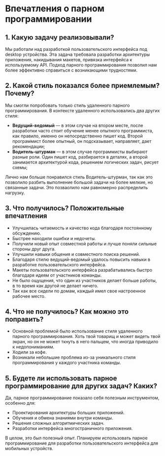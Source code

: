 # Впечатления о парном программировании

## 1. Какую задачу реализовывали?
Мы работали над разработкой пользовательского интерфейса под desktop устройства. Эта задача требовала разработки архитектуры приложения, накидывания макетов, привязка интерфейса к используемому API. Подход парного программирования позволил нам более эффективно справиться с возникающими трудностями.

## 2. Какой стиль показался более приемлемым? Почему?
Мы смогли попробовать только стиль удаленного парного программирования. В контексте удаленного использовались два других стиля:

- **Ведущий-ведомый** — в этом случае на втором месте, после разработки часто стоит обучение менее опытного программиста, как правило, именно он непосредственно пишет код. Второй программист более опытный, он подсказывает, направляет, дает рекомендации;
- **Водитель-штурман** — в этом случае программисты выбирают разные роли. Один пишет код, разбирается в деталях, а второй занимается архитектурой кода, решением логических задач, рисует схемы;

Лично нам больше понравился стиль Водитель-штурман, так как это позволило разбить выполнение большой задачи на более мелкие, но связанные задачи. Это позваолило нам равномерно распределить нагрузку.

## 3. Что получилось? Положительные впечатления
- Улучшилась читаемость и качество кода благодаря постоянному обсуждению.
- Быстрее находили ошибки и недочеты.
- Получили новый опыт совместной работы и лучше поняли сильные стороны друг друга.
- Улучшили навыки общения и совместного поиска решений.
- Благодаря стилю ведущий-ведомый удалось повысить навыки в разработке пользовательского интерфейса.
- Макеты пользовательского интерфейса разрабатывались быстро благодаря идеям от участников команды.
- Не было ощущения, что один из участников делает больше работы, в то время как другой не делает ничего.
- Так как все сидели по домам, каждый имел свое настроенное рабочее место.

## 4. Что не получилось? Как можно это поправить?
- Основной проблемой было использование стиля удаленного парного программирования. Хоть твой товарищ и может видеть твой экран, но он не может ткнуть в него пальцем, что иногда приводило к недопониманиям.
- Ходили за кофе.
- Возникали небольшие проблема из-за уникального стиля программирования у каждого участника команды.

## 5. Будете ли использовать парное программирование для других задач? Каких?
Да, парное программирование показало себя полезным инструментом, особенно для:

- Проектирования архитектуры больших приложений.
- Обучения и обмена знаниями внутри команды.
- Решения сложных алгоритмических задач.
- Разработки интерфейса многостраничного приложения.

В целом, это был полезный опыт. Планируем использовать парное программирование для разработки пользовательского интерфейса для мобильных устройств.
